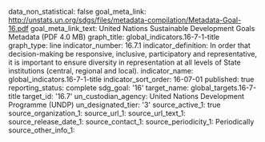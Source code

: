 data_non_statistical: false
goal_meta_link: http://unstats.un.org/sdgs/files/metadata-compilation/Metadata-Goal-16.pdf
goal_meta_link_text: United Nations Sustainable Development Goals Metadata (PDF 4.0
  MB)
graph_title: global_indicators.16-7-1-title
graph_type: line
indicator_number: 16.7.1
indicator_definition: In order that decision-making be responsive, inclusive, participatory
  and representative, it is important to ensure diversity in representation at all
  levels of State institutions (central, regional and local).
indicator_name: global_indicators.16-7-1-title
indicator_sort_order: 16-07-01
published: true
reporting_status: complete
sdg_goal: '16'
target_name: global_targets.16-7-title
target_id: '16.7'
un_custodian_agency: United Nations Development Programme (UNDP)
un_designated_tier: '3'
source_active_1: true
source_organization_1: 
source_url_1: 
source_url_text_1: 
source_release_date_1: 
source_contact_1: 
source_periodicity_1: Periodically
source_other_info_1: 